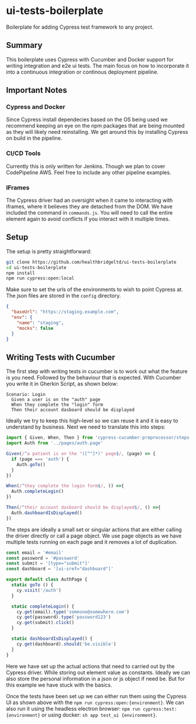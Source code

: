 # ui-tests-boilerplate
Boilerplate for adding Cypress test framework to any project.

## Summary
This boilerplate uses Cypress with Cucumber and Docker support for writing integration and e2e ui tests. The main focus on how to incorporate it into a continuous integration or continous deployment pipeline.

## Important Notes
### Cypress and Docker
Since Cypress install dependecies based on the OS being used we recommend keeping an eye on the npm packages that are being mounted as they will likely need reinstalling. We get around this by installing Cypress on build in the pipeline.

### CI/CD Tools
Currently this is only written for Jenkins. Though we plan to cover CodePipeline AWS. Feel free to include any other pipeline examples.

### IFrames
The Cypress driver had an oversight when it came to interacting with iframes, where it believes they are detached from the DOM. We have included the command in `commands.js`. You will need to call the entire element again to avoid conflicts if you interact with it multiple times.

## Setup
The setup is pretty straightforward:
```bash
git clone https://github.com/healthbridgeltd/ui-tests-boilerplate
cd ui-tests-boilerplate
npm install
npm run cypress:open:local
```
Make sure to set the urls of the environments to wish to point Cypress at. The json files are stored in the `config` directory.

```json
{
  "baseUrl": "https://staging.example.com",
  "env": {
    "name": "staging",
    "mocks": false
  }
}
```
## Writing Tests with Cucumber
The first step with writing tests in cucumber is to work out what the feature is you need. Followed by the behaviour that is expected. With Cucumber you write it in Gherkin Script, as shown below:
```gherkin
Scenario: Login
  Given a user is on the "auth" page 
  When they complete the "login" form
  Then their account dasboard should be displayed
```
Ideally we try to keep this high-level so we can reuse it and it is easy to understand by business.
Next we need to translate this into steps:
```javascript
import { Given, When, Then } from 'cypress-cucumber-preprocessor/steps'
import Auth from '../pages/auth.page'

Given(/^a patient is on the "([^"]*)" page$/, (page) => {
  if (page === 'auth') {
    Auth.goTo()
  }
})

When(/^they complete the login form$/, () =>{
  Auth.completeLogin()
})

Then(/^their account dasboard should be displayed$/, () =>{
  Auth.dashboardIsDisplayed()
})
```
The steps are ideally a small set or singular actions that are either calling the driver directly or call a page object. We use page objects as we have multiple tests running on each page and it removes a lot of duplication.
```javascript
const email = '#email'
const password = '#password'
const submit = '[type="submit"]'
const dashboard = '[ui-sref="dashboard"]'

export default class AuthPage {
  static goTo () {
    cy.visit('/auth')
  }

  static completeLogin() {
    cy.get(email).type('someone@somewhere.com')
    cy.get(password).type('password123')
    cy.get(submit).click()
  }

  static dashboardIsDisplayed() {
    cy.get(dashboard).should('be.visible')
  }
}
```
Here we have set up the actual actions that need to carried out by the Cypress driver. While storing out element value as constants. Ideally we can also store the personal information in a json or js object if need be. But for this example we have stuck with the basics.

Once the tests have been set up we can either run them using the Cypress UI as shown above with the `npm run cypress:open:{environment}`. We can also run it using the headless electron browser: `npm run cypress:test:{environment}` or using docker: `sh app test_ui {environment}`.
